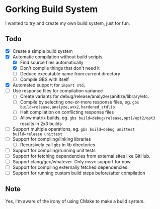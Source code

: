 # Gorking Build System
I wanted to try and create my own build system, just for fun.

## Todo
- [x] Create a simple build system
- [x] Automatic compilation without build scripts
	- [x] Find source files automatically
	- [x] Don't compile things that don't need it
    - [ ] Deduce executable name from current directory
	- [ ] Compile GBS with itself
- [x] Automated support for `import std;`
- [ ] Use response files for compilation variance
    - [ ] Create variants for debug/release/analyze/sanitize/library/etc.
	- [ ] Compile by selecting one-or-more response files, eg. `gbs build=release,analyze,avx2,hardened_stdlib`
	- [ ] Halt compilation on conflicting response files
	- [ ] Allow matrix builds, eg. `gbs build=debug/release,opt1/opt2/opt3` results in 2x3 builds
- [ ] Support multiple operations, eg. `gbs build=debug unittest build=release unittest`
- [ ] Support for compiling/linking libraries
	- [ ] Recursively call `gbs` in lib directories
- [ ] Support for compiling/running unit tests
- [ ] Support for fetching dependencies from external sites like GitHub.
- [ ] Support clang/gcc/whatever. Only msvc support for now.
- [ ] Support for compiling externally fetched dependencies
- [ ] Support for running custom build steps before/after compilation

## Note
Yes, I'm aware of the irony of using CMake to make a build system.